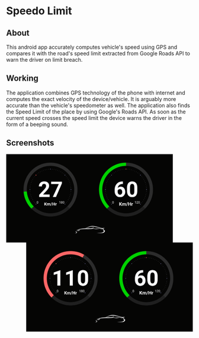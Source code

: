 # Speedo Limit
## About
This android app accurately computes vehicle's speed using GPS and compares it with the road's speed limit extracted from Google Roads API to warn the driver on limit breach. 

## Working
The application combines GPS technology of the phone with internet and computes the exact velocity of the device/vehicle. It is arguably more accurate than the vehicle's speedometer as well.
The application also finds the Speed Limit of the place by using Google's Roads API.
As soon as the current speed crosses the speed limit the device warns the driver in the form of a beeping sound.

## Screenshots

<img src="Screenshots/speedlimit.png " width=450 align="left">  <img src="Screenshots/speedbreach.png" width=450 align="right">
